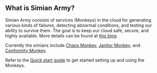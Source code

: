 ## What is Simian Army?

Simian Army consists of services (Monkeys) in the cloud for generating various kinds of failures, detecting abnormal conditions, and testing our ability to survive them. The goal is to keep our cloud safe, secure, and highly available. More details can be found at [this blog](http://techblog.netflix.com/2011/07/netflix-simian-army.html).

Currently the simians include [Chaos Monkey](wiki/Chaos-Home), [Janitor Monkey](wiki/Janitor-Home), and [Conformity Monkey](wiki/Conformity-Home).

Refer to the [Quick start guide](wiki/Quick-Start-Guide) to get started setting up and using the Monkeys.